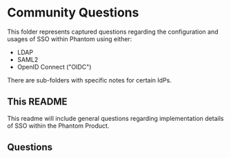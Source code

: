 # Community Questions

This folder represents captured questions regarding the configuration and usages of SSO within Phantom using either:
- LDAP
- SAML2
- OpenID Connect ("OIDC")

There are sub-folders with specific notes for certain IdPs.

## This README

This readme will include general questions regarding implementation details of SSO within the Phantom Product.


## Questions

